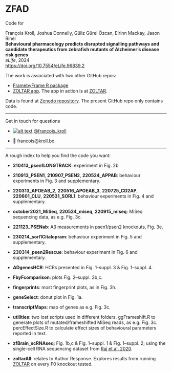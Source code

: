 # ZFAD

Code for

François Kroll, Joshua Donnelly, Güliz Gürel Özcan, Eirinn Mackay, Jason Rihel  
**Behavioural pharmacology predicts disrupted signalling pathways and candidate therapeutics from zebrafish mutants of Alzheimer’s disease risk genes**  
_eLife_, 2024  
https://doi.org/10.7554/eLife.96839.2

The work is associated with two other GitHub repos:

* [FramebyFrame R package](https://github.com/francoiskroll/FramebyFrame)
* [ZOLTAR app](https://github.com/francoiskroll/ZOLTAR). The app in action is at [ZOLTAR](https://francoiskroll.shinyapps.io/zoltar/).

Data is found at [Zenodo repository](https://doi.org/10.5281/zenodo.11673115). The present GitHub repo only contains code.

___

Get in touch for questions

  * [![alt text][1.2]][1] [@francois_kroll](https://twitter.com/francois_kroll)

  * :email: francois@kroll.be

<!-- icons with padding -->
[1.1]: http://i.imgur.com/tXSoThF.png (twitter icon with padding)

<!-- icons without padding -->
[1.2]: http://i.imgur.com/wWzX9uB.png (twitter icon without padding)

<!-- links to your social media accounts -->
[1]: https://twitter.com/francois_kroll

___

A rough index to help you find the code you want:

* **210413_psen1LONGTRACK**: experiment in Fig. 2b

* **210913_PSEN1**, **210907_PSEN2**, **220524_APPAB**: behaviour experiments in Fig. 3 and supplementary.

* **220313_APOEAB_2**, **220516_APOEAB_3**, **220725_CD2AP**, **220601_CLU**, **220531_SORL1**: behaviour experiments in Fig. 4 and supplementary.

* **october2021_MiSeq**, **220524_miseq**, **220915_miseq**: MiSeq sequencing data, as e.g. Fig. 3c.

* **221123_PSENab**: Aβ measurements in psen1/psen2 knockouts, Fig. 3e.

* **230214_sorl1Citalopram**: behaviour experiment in Fig. 5 and supplementary.

* **230314_psen2Rescue**: behaviour experiment in Fig. 6 and supplementary.

* **ADgenesHCR**: HCRs presented in Fig. 1–suppl. 3 & Fig. 1–suppl. 4.

* **FbyFcomparison**: plots Fig. 2–suppl. 2b,c.

* **fingerprints**: most fingerprint plots, as in Fig. 3h.

* **geneSelect**: donut plot in Fig. 1a.

* **transcriptMaps**: map of genes as e.g. Fig. 3c.

* **utilities**: two lost scripts used in different folders. ggFrameshift.R to generate plots of mutated/frameshifted MiSeq reads, as e.g. Fig. 3c. percEffectSize.R to calculate effect sizes of behavioural parameters reported in text.

* **zfBrain_scRNAseq**: Fig. 1b,c & Fig. 1–suppl. 1 & Fig. 1–suppl. 2; using the single-cell RNA sequencing dataset from [Raj et al. 2020](https://doi.org/10.1016/j.neuron.2020.09.023).

* **zoltarAll**: relates to Author Response. Explores results from running [ZOLTAR](https://francoiskroll.shinyapps.io/zoltar/) on every F0 knockout tested.